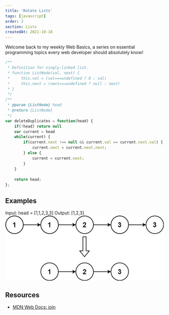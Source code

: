 ```yaml
---
title: 'Rotate Lists'
tags: [javascript]
order: 2
section: Lists
createdAt: 2021-10-18
---
```


Welcome back to my weekly Web Basics, a series on essential programming topics every web developer should absolutely know!

```javascript
/**
 * Definition for singly-linked list.
 * function ListNode(val, next) {
 *     this.val = (val===undefined ? 0 : val)
 *     this.next = (next===undefined ? null : next)
 * }
 */
/**
 * @param {ListNode} head
 * @return {ListNode}
 */
var deleteDuplicates = function(head) {
    if(!head) return null
    var current = head
    while(current) {
        if(current.next !== null && current.val == current.next.val) {
            current.next = current.next.next;
        } else {
            current = current.next;
        }
    }
    
    return head;
};
```

## Examples
Input: head = [1,1,2,3,3]
Output: [1,2,3]
![alt text](https://github.com/SushmithaBN/coding-problems/blob/dummy/list2.jpeg)

## Resources

- [MDN Web Docs: join](https://developer.mozilla.org/en-US/docs/Web/JavaScript/Reference/Global_Objects/Array/join)
